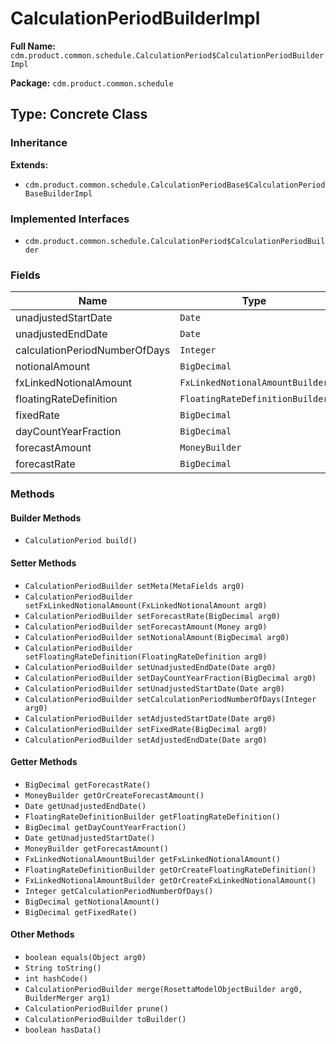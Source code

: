 # CalculationPeriodBuilderImpl

**Full Name:** `cdm.product.common.schedule.CalculationPeriod$CalculationPeriodBuilderImpl`

**Package:** `cdm.product.common.schedule`

## Type: Concrete Class

### Inheritance

**Extends:**
- `cdm.product.common.schedule.CalculationPeriodBase$CalculationPeriodBaseBuilderImpl`

### Implemented Interfaces

- `cdm.product.common.schedule.CalculationPeriod$CalculationPeriodBuilder`

### Fields

| Name | Type | Description |
|------|------|-------------|
| unadjustedStartDate | `Date` |  |
| unadjustedEndDate | `Date` |  |
| calculationPeriodNumberOfDays | `Integer` |  |
| notionalAmount | `BigDecimal` |  |
| fxLinkedNotionalAmount | `FxLinkedNotionalAmountBuilder` |  |
| floatingRateDefinition | `FloatingRateDefinitionBuilder` |  |
| fixedRate | `BigDecimal` |  |
| dayCountYearFraction | `BigDecimal` |  |
| forecastAmount | `MoneyBuilder` |  |
| forecastRate | `BigDecimal` |  |

### Methods

#### Builder Methods

- `CalculationPeriod build()`

#### Setter Methods

- `CalculationPeriodBuilder setMeta(MetaFields arg0)`
- `CalculationPeriodBuilder setFxLinkedNotionalAmount(FxLinkedNotionalAmount arg0)`
- `CalculationPeriodBuilder setForecastRate(BigDecimal arg0)`
- `CalculationPeriodBuilder setForecastAmount(Money arg0)`
- `CalculationPeriodBuilder setNotionalAmount(BigDecimal arg0)`
- `CalculationPeriodBuilder setFloatingRateDefinition(FloatingRateDefinition arg0)`
- `CalculationPeriodBuilder setUnadjustedEndDate(Date arg0)`
- `CalculationPeriodBuilder setDayCountYearFraction(BigDecimal arg0)`
- `CalculationPeriodBuilder setUnadjustedStartDate(Date arg0)`
- `CalculationPeriodBuilder setCalculationPeriodNumberOfDays(Integer arg0)`
- `CalculationPeriodBuilder setAdjustedStartDate(Date arg0)`
- `CalculationPeriodBuilder setFixedRate(BigDecimal arg0)`
- `CalculationPeriodBuilder setAdjustedEndDate(Date arg0)`

#### Getter Methods

- `BigDecimal getForecastRate()`
- `MoneyBuilder getOrCreateForecastAmount()`
- `Date getUnadjustedEndDate()`
- `FloatingRateDefinitionBuilder getFloatingRateDefinition()`
- `BigDecimal getDayCountYearFraction()`
- `Date getUnadjustedStartDate()`
- `MoneyBuilder getForecastAmount()`
- `FxLinkedNotionalAmountBuilder getFxLinkedNotionalAmount()`
- `FloatingRateDefinitionBuilder getOrCreateFloatingRateDefinition()`
- `FxLinkedNotionalAmountBuilder getOrCreateFxLinkedNotionalAmount()`
- `Integer getCalculationPeriodNumberOfDays()`
- `BigDecimal getNotionalAmount()`
- `BigDecimal getFixedRate()`

#### Other Methods

- `boolean equals(Object arg0)`
- `String toString()`
- `int hashCode()`
- `CalculationPeriodBuilder merge(RosettaModelObjectBuilder arg0, BuilderMerger arg1)`
- `CalculationPeriodBuilder prune()`
- `CalculationPeriodBuilder toBuilder()`
- `boolean hasData()`

